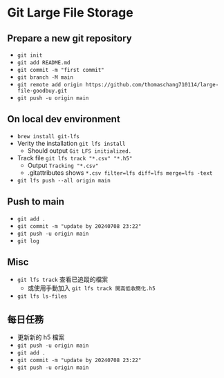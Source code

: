 # Git Large File Storage

## Prepare a new git repository

- `git init`
- `git add README.md`
- `git commit -m "first commit"`
- `git branch -M main`
- `git remote add origin https://github.com/thomaschang710114/large-file-goodbuy.git`
- `git push -u origin main`

## On local dev environment

- `brew install git-lfs`
- Verity the installation `git lfs install`
  - Should output `Git LFS initialized.`
- Track file `git lfs track "*.csv" "*.h5"`
  - Output `Tracking "*.csv"`
  - .gitattributes shows `*.csv filter=lfs diff=lfs merge=lfs -text`
- `git lfs push --all origin main`

## Push to main

- `git add .`
- `git commit -m "update by 20240708 23:22"`
- `git push -u origin main`
- `git log`

## Misc

- `git lfs track` 查看已追蹤的檔案
  - 或使用手動加入 `git lfs track 開高低收簡化.h5`
- `git lfs ls-files`

## 每日任務

- 更新新的 h5 檔案
- `git push -u origin main`
- `git add .`
- `git commit -m "update by 20240708 23:22"`
- `git push -u origin main`
